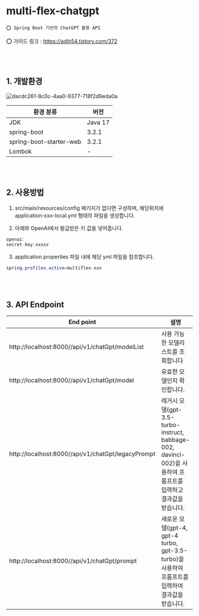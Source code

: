 # multi-flex-chatgpt

    ⭕️ Spring Boot 기반의 ChatGPT 활용 API

⭕️ 가이드 링크 : https://adjh54.tistory.com/372

<br/><br/>

## 1. 개발환경

![dacdc261-8c0c-4aa0-9377-718f2d9eda0a](https://github.com/adjh54ir/multi-flex-chatgpt/assets/70501374/dcd52b23-cea1-493e-b47f-4b32f20f39d1)


| 환경 분류                   | 버전      |
|-------------------------|---------|
| JDK                     | Java 17 |
| spring-boot             | 3.2.1   |
| spring-boot-starter-web | 3.2.1   |
| Lombok                  | -       |

<br><br>

## 2. 사용방법

1. src/main/resources/config 패키지가 없다면 구성하며, 해당위치에 application-xxx-local.yml 형태의 파일을 생성합니다.


2. 아래와 OpenAI에서 발급받은 키 값을 넣어줍니다.

 ```java
openai:
secret-key:xxxxx
```

3. application.properties 파일 내에 해당 yml 파일을 참조합니다.

 ```java
spring.profiles.active=multiflex-xxx
```   

<br><br>

## 3. API Endpoint

| End point                                          | 설명                                                                                   |
|----------------------------------------------------|--------------------------------------------------------------------------------------|
| http://localhost:8000//api/v1/chatGpt/modelList    | 사용 가능한 모델리스트를 조회합니다                                                                  |
| http://localhost:8000//api/v1/chatGpt/model        | 유효한 모델인지 확인합니다.                                                                      |
| http://localhost:8000//api/v1/chatGpt/legacyPrompt | 레거시 모델(gpt-3.5-turbo-instruct, babbage-002, davinci-002)을 사용하여 프롬프트를 입력하고 결과값을 받습니다. |
| http://localhost:8000//api/v1/chatGpt/prompt       | 새로운 모델(gpt-4, gpt-4 turbo, gpt-3.5-turbo)을 사용하여 프롬프트를 입력하여 결과값을 받습니다.                |


